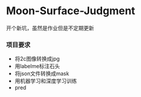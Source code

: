 # Moon-Surface-Judgment
开个新坑，虽然是作业但是不定期更新
### 项目要求
- 将2c图像转换成jpg
- 用labelme标注石头
- 将json文件转换成mask
- 用机器学习和深度学习训练
- pred
